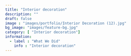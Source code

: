 ```yaml
---
title: "Interior decoration"
description: ""
draft: false
image : "images/portfolio/Interior Decoration (12).jpg"
bg_image: "images/feature-bg.jpg"
category: [ "Interior decoration"]
information:
  - label : "What We Did"
    info : "Interior decoration"
---
```



